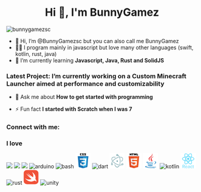 
<!---
BunnyGamezsc/BunnyGamezsc is a ✨ special ✨ repository because its `README.md` (this file) appears on your GitHub profile.
You can click the Preview link to take a look at your changes.
--->
<style>
  a{
    text-decoration:none;
  }
</style>

<h1 align="center">Hi 👋, I'm BunnyGamez</h1>
<p align="left"> <img src="https://komarev.com/ghpvc/?username=bunnygamezsc&label=Profile%20views&color=0e75b6&style=flat" alt="bunnygamezsc" /> </p>

- 👋 Hi, I’m @BunnyGamezsc but you can also call me BunnyGamez
- 🧑‍💻 I program mainly in javascript but love many other languages (swift, kotlin, rust, java)
- 🌱 I’m currently learning **Javascript, Java, Rust and SolidJS**

### Latest Project: I’m currently working on a Custom Minecraft Launcher aimed at performance and customizability 



- 💬 Ask me about **How to get started with programming**

- ⚡ Fun fact **I started with Scratch when I was 7**

<h3 align="left">Connect with me:</h3>
<p align="left">
</p>

<h3 align="left">I love</h3>

<p align="left"> <a target="_blank" rel="noreferrer" >

<a target="_blank" rel="noreferrer" >
<img height="40px" src="https://github.com/BunnyGamezsc/BunnyGamezsc/assets/146652788/cd24fa9e-3f75-410a-9516-39ca7ecce9b4"><img/></a>
<a target="_blank" rel="noreferrer" >
<img target="_blank" rel="noreferrer" height="40px" src="https://github.com/BunnyGamezsc/BunnyGamezsc/assets/146652788/356a1f96-d592-484f-996c-523199e10e29"><img/></a>
  <a target="_blank" rel="noreferrer" >
<img target="_blank" rel="noreferrer" height="40px" src="https://github.com/BunnyGamezsc/BunnyGamezsc/assets/146652788/e416adc7-d9e3-4af0-80af-002b82531d98"><img/></a><a href="https://www.arduino.cc/" target="_blank" rel="noreferrer"> <img src="https://cdn.worldvectorlogo.com/logos/arduino-1.svg" alt="arduino" width="40" height="40"/> </a> <a href="https://www.gnu.org/software/bash/" target="_blank" rel="noreferrer"> <img src="https://www.vectorlogo.zone/logos/gnu_bash/gnu_bash-icon.svg" alt="bash" width="40" height="40"/> </a> <a href="https://www.w3schools.com/css/" target="_blank" rel="noreferrer"> <img src="https://raw.githubusercontent.com/devicons/devicon/master/icons/css3/css3-original-wordmark.svg" alt="css3" width="40" height="40"/> </a> <a href="https://dart.dev" target="_blank" rel="noreferrer"> <img src="https://www.vectorlogo.zone/logos/dartlang/dartlang-icon.svg" alt="dart" width="40" height="40"/> </a> <a href="https://www.electronjs.org" target="_blank" rel="noreferrer"> <img src="https://raw.githubusercontent.com/devicons/devicon/master/icons/electron/electron-original.svg" alt="electron" width="40" height="40"/> </a> <a href="https://www.w3.org/html/" target="_blank" rel="noreferrer"> <img src="https://raw.githubusercontent.com/devicons/devicon/master/icons/html5/html5-original-wordmark.svg" alt="html5" width="40" height="40"/> </a> <a href="https://www.java.com" target="_blank" rel="noreferrer"> <img src="https://raw.githubusercontent.com/devicons/devicon/master/icons/java/java-original.svg" alt="java" width="40" height="40"/> </a>  <a href="https://kotlinlang.org" target="_blank" rel="noreferrer"> <img src="https://www.vectorlogo.zone/logos/kotlinlang/kotlinlang-icon.svg" alt="kotlin" width="40" height="40"/> </a> <a href="https://reactjs.org/" target="_blank" rel="noreferrer"> <img src="https://raw.githubusercontent.com/devicons/devicon/master/icons/react/react-original-wordmark.svg" alt="react" width="40" height="40"/> </a> <a href="https://www.rust-lang.org" target="_blank" rel="noreferrer"> <img src="https://github.com/BunnyGamezsc/BunnyGamezsc/assets/146652788/762d1f0f-1d67-451b-9f8f-d6fb9c103b90"
 alt="rust" width="40" height="40"/> </a> <a href="https://developer.apple.com/swift/" target="_blank" rel="noreferrer"> <img src="https://raw.githubusercontent.com/devicons/devicon/master/icons/swift/swift-original.svg" alt="swift" width="40" height="40"/> </a> <a href="https://unity.com/" target="_blank" rel="noreferrer"> <img src="https://www.vectorlogo.zone/logos/unity3d/unity3d-icon.svg" alt="unity" width="40" height="40"/> </a> </p>
